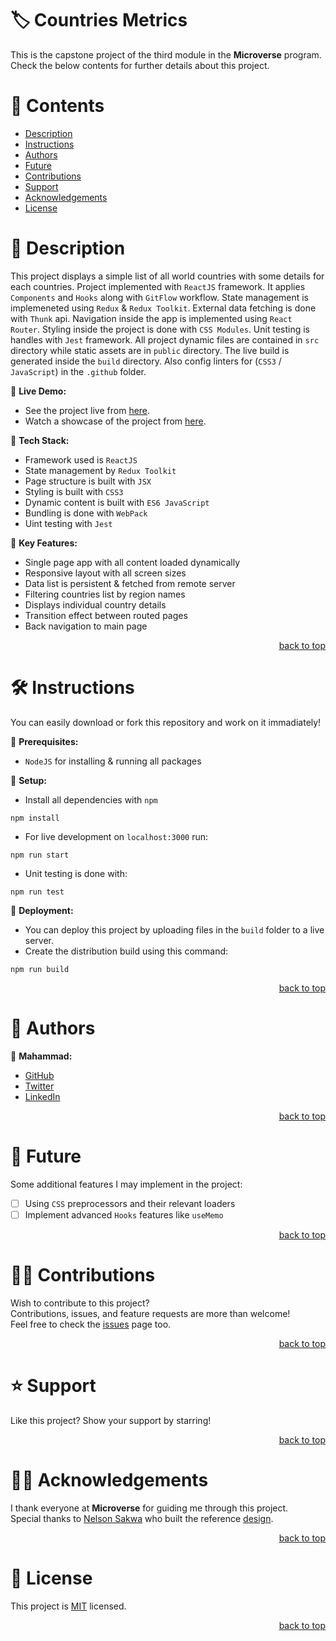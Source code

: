 <a name="title"></a>

<!-- TITLE -->

# 🏷️ Countries Metrics

This is the capstone project of the third module in the **Microverse** program.
<br/>
Check the below contents for further details about this project.

<!-- CONTENTS -->

# 📗 Contents

- [Description](#description)
- [Instructions](#instructions)
- [Authors](#authors)
- [Future](#future)
- [Contributions](#contributions)
- [Support](#support)
- [Acknowledgements](#acknowledgements)
- [License](#license)

<!-- DESCRIPTION -->

<a name="description"></a>

# 📖 Description

This project displays a simple list of all world countries with some details for each countries.
Project implemented with `ReactJS` framework.
It applies `Components` and `Hooks` along with `GitFlow` workflow.
State management is implemeneted using `Redux` & `Redux Toolkit`.
External data fetching is done with `Thunk` api.
Navigation inside the app is implemented using `React Router`.
Styling inside the project is done with `CSS Modules`.
Unit testing is handles with `Jest` framework.
All project dynamic files are contained in `src` directory while static assets are in `public` directory.
The live build is generated inside the `build` directory.
Also config linters for (`CSS3` / `JavaScript`) in the `.github` folder.

📌 **Live Demo:**
- See the project live from [here](https://countries-metrics-rstm.onrender.com).
- Watch a showcase of the project from [here](https://www.loom.com/share/fa94a1baa90d4f2e888c1ee90f244e6d?sid=f50ac970-62c1-49d5-aa31-76a6c4298587).  

📌 **Tech Stack:**
- Framework used is `ReactJS`
- State management by `Redux Toolkit`
- Page structure is built with `JSX`
- Styling is built with `CSS3`
- Dynamic content is built with `ES6 JavaScript`
- Bundling is done with `WebPack`
- Uint testing with `Jest`

📌 **Key Features:**
- Single page app with all content loaded dynamically
- Responsive layout with all screen sizes
- Data list is persistent & fetched from remote server
- Filtering countries list by region names
- Displays individual country details
- Transition effect between routed pages
- Back navigation to main page
 
<p align="right"><a href="#title">back to top</a></p>

<!-- INSTRUCTIONS -->

<a name="instructions"></a>

# 🛠️ Instructions

You can easily download or fork this repository and work on it immadiately!

📌 **Prerequisites:**
- `NodeJS` for installing & running all packages

📌 **Setup:**
- Install all dependencies with `npm`
```
npm install
```
- For live development on `localhost:3000` run:
```
npm run start
```
- Unit testing is done with:
```
npm run test
```

📌 **Deployment:**
- You can deploy this project by uploading files in the `build` folder to a live server.
- Create the distribution build using this command:
```
npm run build
```

<p align="right"><a href="#title">back to top</a></p>

<!-- AUTHORS -->

<a name="authors"></a>

# 👥 Authors

📌 **Mahammad:**
- [GitHub](https://github.com/mahammad-mostafa)
- [Twitter](https://twitter.com/mahammad_mostfa)
- [LinkedIn](https://linkedin.com/in/mahammad-mostafa)

<p align="right"><a href="#title">back to top</a></p>

<!-- FUTURE -->

<a name="future"></a>

# 🔭 Future

Some additional features I may implement in the project:
- [ ] Using `CSS` preprocessors and their relevant loaders
- [ ] Implement advanced `Hooks` features like `useMemo`

<p align="right"><a href="#title">back to top</a></p>

<!-- CONTRIBUTIONS -->

<a name="contributions"></a>

# 🤝🏻 Contributions

Wish to contribute to this project?
<br/>
Contributions, issues, and feature requests are more than welcome!
<br/>
Feel free to check the [issues](../../issues) page too.

<p align="right"><a href="#title">back to top</a></p>

<!-- SUPPORT -->

<a name="support"></a>

# ⭐️ Support

Like this project? Show your support by starring!

<p align="right"><a href="#title">back to top</a></p>

<!-- ACKNOWLEDGEMENTS -->

<a name="acknowledgements"></a>

# 🙏🏻 Acknowledgements

I thank everyone at **Microverse** for guiding me through this project.
<br/>
Special thanks to [Nelson Sakwa](https://www.behance.net/sakwadesignstudio) who built the reference [design](https://www.behance.net/gallery/31579789/Ballhead-App-(Free-PSDs)).

<p align="right"><a href="#title">back to top</a></p>

<!-- LICENSE -->

<a name="license"></a>

# 📝 License

This project is [MIT](LICENSE.md) licensed.

<p align="right"><a href="#title">back to top</a></p>
